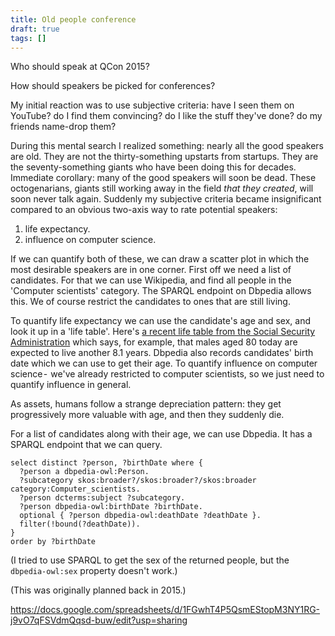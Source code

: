```yaml
---
title: Old people conference
draft: true
tags: []
---
```


Who should speak at QCon 2015?

How should speakers be picked for conferences?

My initial reaction was to use subjective criteria: 
have I seen them on YouTube? 
do I find them convincing? 
do I like the stuff they've done? 
do my friends name-drop them?

During this mental search I realized something: 
nearly all the good speakers are old. 
They are not the thirty-something upstarts from startups. 
They are the seventy-something giants who have been doing this for decades. 
Immediate corollary: many of the good speakers will soon be dead. 
These octogenarians, giants still working away in the field _that they created_, will soon never talk again.
Suddenly my subjective criteria became insignificant compared to an obvious two-axis way to rate potential speakers:

1. life expectancy.
2. influence on computer science.

If we can quantify both of these, 
we can draw a scatter plot in which the most desirable speakers are in one  corner.
First off we need a list of candidates. 
For that we can use Wikipedia, 
and find all people in the 'Computer scientists' category. 
The SPARQL endpoint on Dbpedia allows this. 
We of course restrict the candidates to ones that are still living.

To quantify life expectancy we can use the candidate's age and sex, 
and look it up in a  'life table'. 
Here's [a recent life table from the Social Security Administration](https://www.ssa.gov/oact/STATS/table4c6.html) 
which says, for example, that males aged 80 today are expected to live another 8.1 years. 
Dbpedia also records candidates' birth date which we can use to get their age.
To quantify influence on computer science - 
we've already restricted to computer scientists, 
so we just need to quantify influence in general.

As assets, humans follow a strange depreciation pattern: 
they get progressively more valuable with age, 
and then they suddenly die. 

For a list of candidates along with their age, we can use Dbpedia. 
It has a SPARQL endpoint that we can query.

```sparql
select distinct ?person, ?birthDate where {
  ?person a dbpedia-owl:Person.
  ?subcategory skos:broader?/skos:broader?/skos:broader category:Computer_scientists.
  ?person dcterms:subject ?subcategory.
  ?person dbpedia-owl:birthDate ?birthDate.
  optional { ?person dbpedia-owl:deathDate ?deathDate }.
  filter(!bound(?deathDate)).
}
order by ?birthDate
```

(I tried to use SPARQL to get the sex of the returned people, 
but the `dbpedia-owl:sex` property doesn't work.)


(This was originally planned back in 2015.)

https://docs.google.com/spreadsheets/d/1FGwhT4P5QsmEStopM3NY1RG-j9vO7qFSVdmQqsd-buw/edit?usp=sharing
